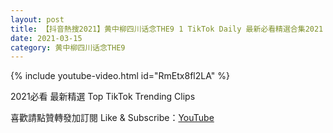 ```yaml
---
layout: post
title: 【抖音熱搜2021】黄中柳四川话念THE9 1 TikTok Daily 最新必看精選合集2021 03 15
date: 2021-03-15
category: 黄中柳四川话念THE9
---
```


{% include youtube-video.html id="RmEtx8fl2LA" %}

2021必看 最新精選 Top TikTok Trending Clips

喜歡請點贊轉發加訂閱 Like & Subscribe：[YouTube](https://www.youtube.com/channel/UCAoR7VcanIPd04uEq_GIylA/videos)

